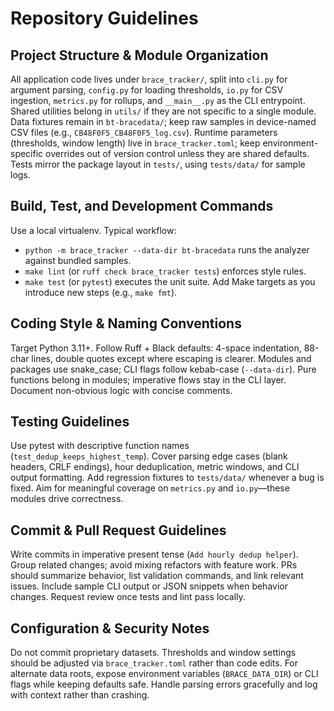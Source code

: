 # Repository Guidelines

## Project Structure & Module Organization
All application code lives under `brace_tracker/`, split into `cli.py` for argument parsing, `config.py` for loading thresholds, `io.py` for CSV ingestion, `metrics.py` for rollups, and `__main__.py` as the CLI entrypoint. Shared utilities belong in `utils/` if they are not specific to a single module. Data fixtures remain in `bt-bracedata/`; keep raw samples in device-named CSV files (e.g., `CB48F0F5_CB48F0F5_log.csv`). Runtime parameters (thresholds, window length) live in `brace_tracker.toml`; keep environment-specific overrides out of version control unless they are shared defaults. Tests mirror the package layout in `tests/`, using `tests/data/` for sample logs.

## Build, Test, and Development Commands
Use a local virtualenv. Typical workflow:
- `python -m brace_tracker --data-dir bt-bracedata` runs the analyzer against bundled samples.
- `make lint` (or `ruff check brace_tracker tests`) enforces style rules.
- `make test` (or `pytest`) executes the unit suite.
Add Make targets as you introduce new steps (e.g., `make fmt`).

## Coding Style & Naming Conventions
Target Python 3.11+. Follow Ruff + Black defaults: 4-space indentation, 88-char lines, double quotes except where escaping is clearer. Modules and packages use snake_case; CLI flags follow kebab-case (`--data-dir`). Pure functions belong in modules; imperative flows stay in the CLI layer. Document non-obvious logic with concise comments.

## Testing Guidelines
Use pytest with descriptive function names (`test_dedup_keeps_highest_temp`). Cover parsing edge cases (blank headers, CRLF endings), hour deduplication, metric windows, and CLI output formatting. Add regression fixtures to `tests/data/` whenever a bug is fixed. Aim for meaningful coverage on `metrics.py` and `io.py`—these modules drive correctness.

## Commit & Pull Request Guidelines
Write commits in imperative present tense (`Add hourly dedup helper`). Group related changes; avoid mixing refactors with feature work. PRs should summarize behavior, list validation commands, and link relevant issues. Include sample CLI output or JSON snippets when behavior changes. Request review once tests and lint pass locally.

## Configuration & Security Notes
Do not commit proprietary datasets. Thresholds and window settings should be adjusted via `brace_tracker.toml` rather than code edits. For alternate data roots, expose environment variables (`BRACE_DATA_DIR`) or CLI flags while keeping defaults safe. Handle parsing errors gracefully and log with context rather than crashing.
